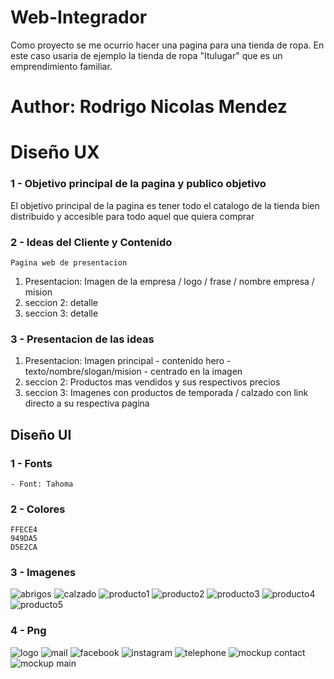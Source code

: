 # Web-Integrador
Como proyecto se me ocurrio hacer una pagina para una tienda de ropa. En este caso usaria de ejemplo la tienda de ropa "Itulugar" que es un emprendimiento familiar.


# Author: Rodrigo Nicolas Mendez

# Diseño UX

### 1 - Objetivo principal de la pagina y publico objetivo
El objetivo principal de la pagina es tener todo el catalogo de la tienda bien distribuido y accesible para todo aquel que quiera comprar

### 2 - Ideas del Cliente y Contenido
    Pagina web de presentacion

1. Presentacion: Imagen de la empresa / logo / frase / nombre empresa / mision
2. seccion 2: detalle
3. seccion 3: detalle

### 3 - Presentacion de las ideas

1. Presentacion: Imagen principal - contenido hero - texto/nombre/slogan/mision - centrado en la imagen
2. seccion 2: Productos mas vendidos y sus respectivos precios  
3. seccion 3: Imagenes con productos de temporada / calzado con link directo a su respectiva pagina 

## Diseño UI

### 1 - Fonts
    - Font: Tahoma
### 2 - Colores
    FFECE4
    949DA5
    D5E2CA
### 3 - Imagenes
![abrigos](img/abrigos.jpg) 
![calzado](img/calzado.jpg) 
![producto1](img/product-1.jpg) 
![producto2](img/product-2.jpg) 
![producto3](img/product-3.jpg) 
![producto4](img/product-4.jpg) 
![producto5](img/splash.jpg)
### 4 - Png
![logo](png/logo2.png) 
![mail](png/email.png) 
![facebook](png/facebook.png) 
![instagram](png/instagram.png) 
![telephone](png/telephone-handle-silhouette.png)
![mockup contact](<png/Mockup cloth shop-Contact.drawio.png>) 
![mockup main](<png/Mockup cloth shop-Main.drawio.png>) 
